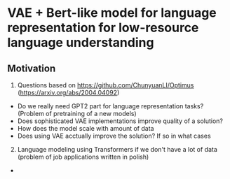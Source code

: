 # VAE + Bert-like model for language representation for low-resource language understanding

## Motivation

1) Questions based on https://github.com/ChunyuanLI/Optimus (https://arxiv.org/abs/2004.04092)
  - Do we really need GPT2 part for language representation tasks? (Problem of pretraining of a new models)
  - Does sophisticated VAE implementations improve quality of a solution?
  - How does the model scale with amount of data
  - Does using VAE acctually improve the solution? If so in what cases

2) Language modeling using Transformers if we don't have a lot of data (problem of job applications written in polish)

- 
